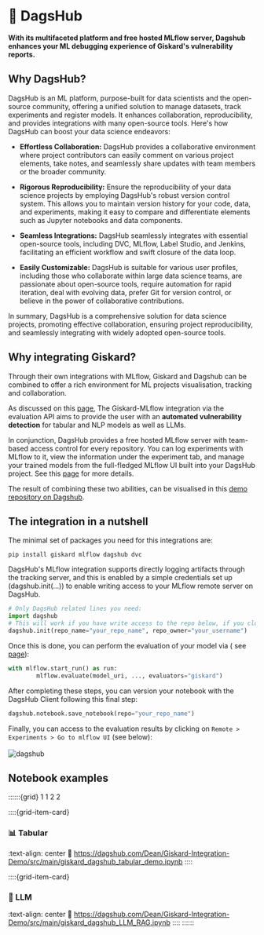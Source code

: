 # 🐶 DagsHub
**With its multifaceted platform and free hosted MLflow server, Dagshub enhances your ML debugging experience of Giskard's vulnerability reports.**

## Why DagsHub?
DagsHub is an ML platform, purpose-built for data scientists and the open-source community, offering a unified solution to manage datasets, track experiments and register models. It enhances collaboration, reproducibility, and provides integrations with many open-source tools. Here's how DagsHub can boost your data science endeavors:

- **Effortless Collaboration:** DagsHub provides a collaborative environment where project contributors can easily comment on various project elements, take notes, and seamlessly share updates with team members or the broader community.

- **Rigorous Reproducibility:** Ensure the reproducibility of your data science projects by employing DagsHub's robust version control system. This allows you to maintain version history for your code, data, and experiments, making it easy to compare and differentiate elements such as Jupyter notebooks and data components.

- **Seamless Integrations:** DagsHub seamlessly integrates with essential open-source tools, including DVC, MLflow, Label Studio, and Jenkins, facilitating an efficient workflow and swift closure of the data loop.

- **Easily Customizable:** DagsHub is suitable for various user profiles, including those who collaborate within large data science teams, are passionate about open-source tools, require automation for rapid iteration, deal with evolving data, prefer Git for version control, or believe in the power of collaborative contributions.

In summary, DagsHub is a comprehensive solution for data science projects, promoting effective collaboration, ensuring project reproducibility, and seamlessly integrating with widely adopted open-source tools.

## Why integrating Giskard?
Through their own integrations with MLflow, Giskard and Dagshub can be combined to offer a rich environment for ML projects visualisation, tracking and collaboration.

As discussed on this [page](https://docs.giskard.ai/en/stable/integrations/mlflow/index.html), The Giskard-MLflow
integration via the evaluation API aims to provide the user with an **automated vulnerability detection** for tabular
and NLP models as well as LLMs.

In conjunction, DagsHub provides a free hosted MLflow server with team-based access control for every repository. You can log experiments with MLflow to it, view the information under the experiment tab, and manage your trained models from the full-fledged MLflow UI built into your DagsHub project. See this [page](https://dagshub.com/docs/integration_guide/mlflow_tracking/) for more details.

The result of combining these two abilities, can be visualised in this [demo repository on Dagshub](https://dagshub.com/Dean/Giskard-Integration-Demo).


## The integration in a nutshell
The minimal set of packages you need for this integrations are:
```shell
pip install giskard mlflow dagshub dvc
```
DagsHub's MLflow integration supports directly logging artifacts through the tracking server, and this is enabled by a simple credentials set up (dagshub.init(...)) to enable writing access to your MLflow remote server on DagsHub.
```python
# Only DagsHub related lines you need:
import dagshub
# This will work if you have write access to the repo below, if you cloned it, please change the repo_owner to your user name
dagshub.init(repo_name="your_repo_name", repo_owner="your_username")
```

Once this is done, you can perform the evaluation of your model via (
see [page](https://docs.giskard.ai/en/stable/integrations/mlflow/index.html)):
```python
with mlflow.start_run() as run:
        mlflow.evaluate(model_uri, ..., evaluators="giskard")
```
After completing these steps, you can version your notebook with the DagsHub Client following this final step:
```python
dagshub.notebook.save_notebook(repo="your_repo_name")
```
Finally, you can access to the evaluation results by clicking on `Remote > Experiments > Go to mlflow UI` (see below):
<br><br>
![dagshub](../../assets/integrations/dagshub/dagshub.png)

## Notebook examples
::::::{grid} 1 1 2 2


::::{grid-item-card} <br/><h3>📊 Tabular</h3>
:text-align: center
:link: https://dagshub.com/Dean/Giskard-Integration-Demo/src/main/giskard_dagshub_tabular_demo.ipynb
::::

::::{grid-item-card} <br/><h3>📝 LLM</h3>
:text-align: center
:link: https://dagshub.com/Dean/Giskard-Integration-Demo/src/main/giskard_dagshub_LLM_RAG.ipynb
::::
::::::
